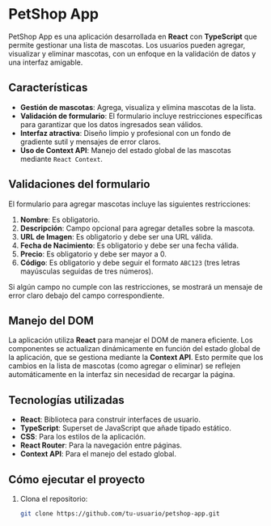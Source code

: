 # PetShop App

PetShop App es una aplicación desarrollada en **React** con **TypeScript** que permite gestionar una lista de mascotas. Los usuarios pueden agregar, visualizar y eliminar mascotas, con un enfoque en la validación de datos y una interfaz amigable.

## Características

- **Gestión de mascotas**: Agrega, visualiza y elimina mascotas de la lista.
- **Validación de formulario**: El formulario incluye restricciones específicas para garantizar que los datos ingresados sean válidos.
- **Interfaz atractiva**: Diseño limpio y profesional con un fondo de gradiente sutil y mensajes de error claros.
- **Uso de Context API**: Manejo del estado global de las mascotas mediante `React Context`.

## Validaciones del formulario

El formulario para agregar mascotas incluye las siguientes restricciones:

1. **Nombre**: Es obligatorio.
2. **Descripción**: Campo opcional para agregar detalles sobre la mascota.
3. **URL de Imagen**: Es obligatorio y debe ser una URL válida.
4. **Fecha de Nacimiento**: Es obligatorio y debe ser una fecha válida.
5. **Precio**: Es obligatorio y debe ser mayor a 0.
6. **Código**: Es obligatorio y debe seguir el formato `ABC123` (tres letras mayúsculas seguidas de tres números).

Si algún campo no cumple con las restricciones, se mostrará un mensaje de error claro debajo del campo correspondiente.

## Manejo del DOM

La aplicación utiliza **React** para manejar el DOM de manera eficiente. Los componentes se actualizan dinámicamente en función del estado global de la aplicación, que se gestiona mediante la **Context API**. Esto permite que los cambios en la lista de mascotas (como agregar o eliminar) se reflejen automáticamente en la interfaz sin necesidad de recargar la página.

## Tecnologías utilizadas

- **React**: Biblioteca para construir interfaces de usuario.
- **TypeScript**: Superset de JavaScript que añade tipado estático.
- **CSS**: Para los estilos de la aplicación.
- **React Router**: Para la navegación entre páginas.
- **Context API**: Para el manejo del estado global.

## Cómo ejecutar el proyecto

1. Clona el repositorio:
   ```bash
   git clone https://github.com/tu-usuario/petshop-app.git